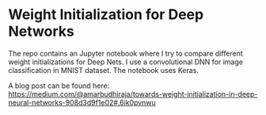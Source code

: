 # Weight Initialization for Deep Networks

The repo contains an Jupyter notebook where I try to compare different weight initializations for Deep Nets. 
I use a convolutional DNN for image classification in MNIST dataset.
The notebook uses Keras.

A blog post can be found here: https://medium.com/@amarbudhiraja/towards-weight-initialization-in-deep-neural-networks-908d3d9f1e02#.6ik0pvnwu
